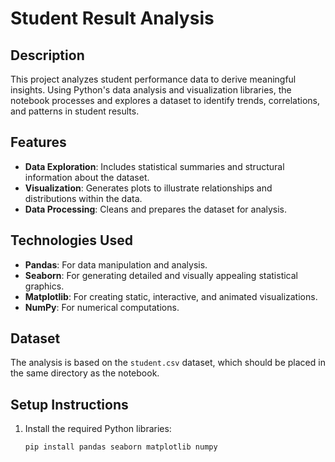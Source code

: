 # Student Result Analysis

## Description
This project analyzes student performance data to derive meaningful insights. Using Python's data analysis and visualization libraries, the notebook processes and explores a dataset to identify trends, correlations, and patterns in student results.

## Features
- **Data Exploration**: Includes statistical summaries and structural information about the dataset.
- **Visualization**: Generates plots to illustrate relationships and distributions within the data.
- **Data Processing**: Cleans and prepares the dataset for analysis.

## Technologies Used
- **Pandas**: For data manipulation and analysis.
- **Seaborn**: For generating detailed and visually appealing statistical graphics.
- **Matplotlib**: For creating static, interactive, and animated visualizations.
- **NumPy**: For numerical computations.

## Dataset
The analysis is based on the `student.csv` dataset, which should be placed in the same directory as the notebook.

## Setup Instructions
1. Install the required Python libraries:
   ```bash
   pip install pandas seaborn matplotlib numpy
